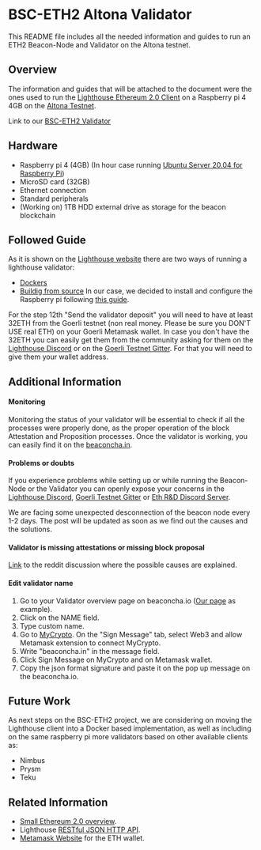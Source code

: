 # BSC-ETH2 Altona Validator
This README file includes all the needed information and guides to run an ETH2  Beacon-Node and Validator on the Altona testnet.

## Overview
The information and guides that will be attached to the document were the ones used to run the [Lighthouse Ethereum 2.0 Client](https://lighthouse-book.sigmaprime.io/become-a-validator.html) on a Raspberry pi 4 4GB on the [Altona Testnet](https://github.com/goerli/altona).

Link to our [BSC-ETH2 Validator](https://altona.beaconcha.in/validator/a2b60b956869fd5dfe9874546b3cc4bc2ca42bcc3b9c48c8473b7881c4e94b4a57917b07bf0b22117c90daf2f59c2dde#overview)

## Hardware
- Raspberry pi 4 (4GB) (In hour case running [Ubuntu Server 20.04 for Raspberry Pi](https://ubuntu.com/download/raspberry-pi/thank-you?version=20.04&architecture=arm64+raspi))
- MicroSD card (32GB)
- Ethernet connection
- Standard peripherals 
- (Working on) 1TB HDD external drive as storage for the beacon blockchain

## Followed Guide
As it is shown on the [Lighthouse website](https://lighthouse-book.sigmaprime.io/become-a-validator.html) there are two ways of running a lighthouse validator:
- [Dockers](https://lighthouse-book.sigmaprime.io/become-a-validator-docker.html)
- [Buildig from source](https://lighthouse-book.sigmaprime.io/become-a-validator-source.html)
In our case, we decided to install and configure the Raspberry pi following [this guide](https://www.coincashew.com/coins/overview-eth/guide-how-to-stake-on-eth-2.0-altona-testnet-with-lighthouse-on-ubuntu).

For the step 12th "Send the validator deposit" you will need to have at least 32ETH from the Goerli testnet (non real money. Please be sure you DON'T USE real ETH) on your Goerli Metamask wallet. In case you don't have the 32ETH you can easily get them from the community asking for them on the [Lighthouse Discord](https://discord.com/invite/cyAszAh) or on the [Goerli Testnet Gitter](https://gitter.im/goerli/testnet). For that you will need to give them your wallet address. 

## Additional Information

#### Monitoring
Monitoring the status of your validator will be essential to check if all the processes were properly done, as the proper operation of the block Attestation and Proposition processes. Once the validator is working, you can easily find it on the [beaconcha.in](https://altona.beaconcha.in/).

#### Problems or doubts
If you experience problems while setting up or while running the Beacon-Node or the Validator you can openly expose your concerns in the [Lighthouse Discord](https://discord.com/invite/cyAszAh), [Goerli Testnet Gitter](https://gitter.im/goerli/testnet) or [Eth R&D Discord Server](https://discord.com/invite/VmG7Uxc).

We are facing some unexpected desconnection of the beacon node every 1-2 days. The post will be updated as soon as we find out the causes and the solutions. 

#### Validator is missing attestations or missing block proposal
[Link](https://www.reddit.com/r/ethstaker/comments/g9dbug/what_causes_missed_attestations/) to the reddit discussion where the possible causes are explained.

#### Edit validator name
1. Go to your Validator overview page on beaconcha.io ([Our page](https://altona.beaconcha.in/validator/4384#overview) as example).
2. Click on the NAME field.
3. Type custom name.
4. Go to [MyCrypto](https://www.mycrypto.com/sign-and-verify-message/sign). On the "Sign Message" tab, select Web3 and allow Metamask extension to connect MyCrypto.
5. Write "beaconcha.in" in the message field.
6. Click Sign Message on MyCrypto and on Metamask wallet.
7. Copy the json format signature and paste it on the pop up message on the beaconcha.io.

## Future Work
As next steps on the BSC-ETH2 project, we are considering on moving the Lighthouse client into a Docker based implementation, as well as including on the same raspberry pi more validators based on other available clients as:
- Nimbus
- Prysm
- Teku

## Related Information
- [Small Ethereum 2.0 overview](https://ethos.dev/beacon-chain/).
- Lighthouse [RESTful JSON HTTP API](https://lighthouse-book.sigmaprime.io/http.html).
- [Metamask Website](https://metamask.io/) for the ETH wallet.

